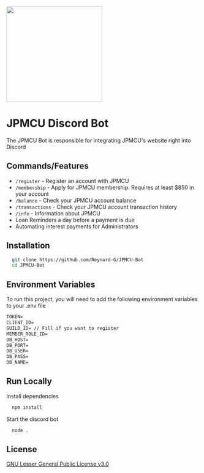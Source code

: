 <img src="https://www.democracycraft.net/business-portal/jpm-credit-union.191/cover-image" width="250" height="250">

# JPMCU Discord Bot
The JPMCU Bot is responsible for integrating JPMCU's website right into Discord 


## Commands/Features
- `/register` - Register an account with JPMCU
- `/membership` - Apply for JPMCU membership. Requires at least $850 in your account
- `/balance` - Check your JPMCU account balance
- `/transactions` - Check your JPMCU account transaction history
- `/info` - Information about JPMCU
- Loan Reminders a day before a payment is due
- Automating interest payments for Administrators

## Installation
```bash
  git clone https://github.com/Reynard-G/JPMCU-Bot
  cd JPMCU-Bot
```
    
## Environment Variables
To run this project, you will need to add the following environment variables to your .env file
```txt
TOKEN=
CLIENT_ID=
GUILD_ID= // Fill if you want to register
MEMBER_ROLE_ID=
DB_HOST=
DB_PORT=
DB_USER=
DB_PASS=
DB_NAME=
```

## Run Locally
Install dependencies
```bash
  npm install
```

Start the discord bot
```bash
  node .
```

## License
[GNU Lesser General Public License v3.0](https://choosealicense.com/licenses/lgpl-3.0/)
